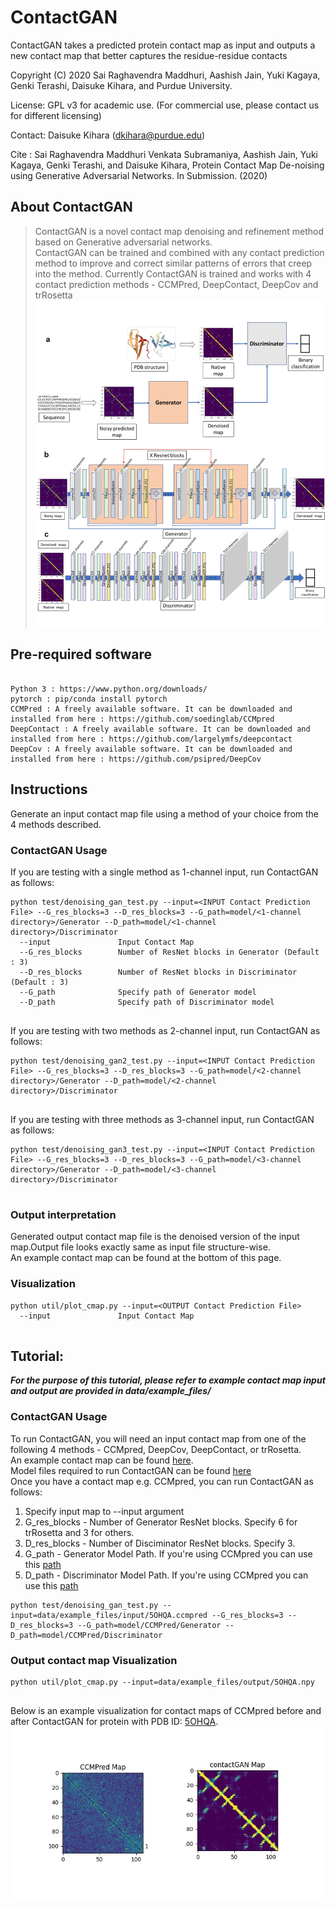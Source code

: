 # ContactGAN
ContactGAN takes a predicted protein contact map as input and outputs a new contact map that better captures the residue-residue contacts

Copyright (C) 2020 Sai Raghavendra Maddhuri, Aashish Jain, Yuki Kagaya, Genki Terashi, Daisuke Kihara, and Purdue University.

License: GPL v3 for academic use. (For commercial use, please contact us for different licensing)

Contact: Daisuke Kihara (dkihara@purdue.edu)

Cite : Sai Raghavendra Maddhuri Venkata Subramaniya, Aashish Jain, Yuki Kagaya, Genki Terashi, and Daisuke Kihara, Protein Contact Map De-noising using Generative Adversarial Networks. In Submission. (2020)

## About ContactGAN  
> ContactGAN is a novel contact map denoising and refinement method based on Generative adversarial networks.  
> ContactGAN can be trained and combined with any contact prediction method to improve and correct similar patterns of errors that creep into the method.
> Currently ContactGAN is trained and works with 4 contact prediction methods - CCMPred, DeepContact, DeepCov and trRosetta
![](https://github.com/kiharalab/ContactGAN/blob/master/data/git/fig1.png)   


## Pre-required software
```

Python 3 : https://www.python.org/downloads/  
pytorch : pip/conda install pytorch  
CCMPred : A freely available software. It can be downloaded and installed from here : https://github.com/soedinglab/CCMpred  
DeepContact : A freely available software. It can be downloaded and installed from here : https://github.com/largelymfs/deepcontact   
DeepCov : A freely available software. It can be downloaded and installed from here : https://github.com/psipred/DeepCov  

```
## Instructions  
Generate an input contact map file using a method of your choice from the 4 methods described.  
### ContactGAN Usage  
If you are testing with a single method as 1-channel input, run ContactGAN as follows:  
```
python test/denoising_gan_test.py --input=<INPUT Contact Prediction File> --G_res_blocks=3 --D_res_blocks=3 --G_path=model/<1-channel directory>/Generator --D_path=model/<1-channel directory>/Discriminator
  --input               Input Contact Map    
  --G_res_blocks        Number of ResNet blocks in Generator (Default : 3)
  --D_res_blocks        Number of ResNet blocks in Discriminator (Default : 3)
  --G_path              Specify path of Generator model
  --D_path              Specify path of Discriminator model
  
```
If you are testing with two methods as 2-channel input, run ContactGAN as follows:  
```
python test/denoising_gan2_test.py --input=<INPUT Contact Prediction File> --G_res_blocks=3 --D_res_blocks=3 --G_path=model/<2-channel directory>/Generator --D_path=model/<2-channel directory>/Discriminator
 
```
If you are testing with three methods as 3-channel input, run ContactGAN as follows:  
```
python test/denoising_gan3_test.py --input=<INPUT Contact Prediction File> --G_res_blocks=3 --D_res_blocks=3 --G_path=model/<3-channel directory>/Generator --D_path=model/<3-channel directory>/Discriminator
 
```
### Output interpretation  
Generated output contact map file is the denoised version of the input map.Output file looks exactly same as input file structure-wise.  
An example contact map can be found at the bottom of this page.  
### Visualization    
```
python util/plot_cmap.py --input=<OUTPUT Contact Prediction File>
  --input               Input Contact Map    
  
```

## Tutorial: 
***For the purpose of this tutorial, please refer to example contact map input and output are provided in data/example_files/***   

### ContactGAN Usage  
To run ContactGAN, you will need an input contact map from one of the following 4 methods - CCMpred, DeepCov, DeepContact, or trRosetta.  
An example contact map can be found [here](https://github.com/kiharalab/ContactGAN/tree/master/data/example_files/input).  
Model files required to run ContactGAN can be found [here](https://github.com/kiharalab/ContactGAN/tree/master/model/)   
Once you have a contact map e.g. CCMpred, you can run ContactGAN as follows:  
1) Specify input map to --input argument
2) G_res_blocks - Number of Generator ResNet blocks. Specify 6 for trRosetta and 3 for others.  
3) D_res_blocks - Number of Disciminator ResNet blocks. Specify 3.  
4) G_path - Generator Model Path. If you're using CCMpred you can use this [path](https://github.com/kiharalab/ContactGAN/tree/master/model/CCMPred/Generator)  
5) D_path - Discriminator Model Path. If you're using CCMpred you can use this [path](https://github.com/kiharalab/ContactGAN/tree/master/model/CCMPred/Discriminator)  

```
python test/denoising_gan_test.py --input=data/example_files/input/5OHQA.ccmpred --G_res_blocks=3 --D_res_blocks=3 --G_path=model/CCMPred/Generator --D_path=model/CCMPred/Discriminator

```
### Output contact map Visualization  
```
python util/plot_cmap.py --input=data/example_files/output/5OHQA.npy
 
```
Below is an example visualization for contact maps of CCMpred before and after ContactGAN for protein with PDB ID: [5OHQA](http://www.rcsb.org/structure/5OHQ).      
![](https://github.com/kiharalab/ContactGAN/blob/master/data/git/fig2.jpg)   
